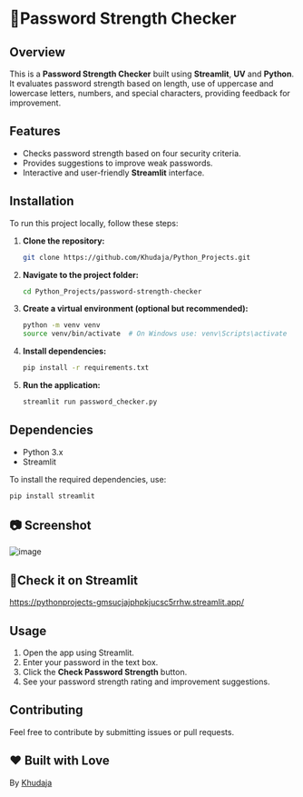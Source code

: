 # 🔏Password Strength Checker

##  Overview
This is a **Password Strength Checker** built using **Streamlit**, **UV** and **Python**. It evaluates password strength based on length, use of uppercase and lowercase letters, numbers, and special characters, providing feedback for improvement.

##  Features
- Checks password strength based on four security criteria.
- Provides suggestions to improve weak passwords.
- Interactive and user-friendly **Streamlit** interface.

##  Installation
To run this project locally, follow these steps:

1. **Clone the repository:**
   ```bash
   git clone https://github.com/Khudaja/Python_Projects.git
   ```

2. **Navigate to the project folder:**
   ```bash
   cd Python_Projects/password-strength-checker
   ```

3. **Create a virtual environment (optional but recommended):**
   ```bash
   python -m venv venv
   source venv/bin/activate  # On Windows use: venv\Scripts\activate
   ```

4. **Install dependencies:**
   ```bash
   pip install -r requirements.txt
   ```

5. **Run the application:**
   ```bash
   streamlit run password_checker.py
   ```

##  Dependencies
- Python 3.x
- Streamlit

To install the required dependencies, use:
```bash
pip install streamlit
```

## 📷 Screenshot
![image](https://github.com/user-attachments/assets/eeb931dc-2a8b-43b9-bc55-367b0da4a488)

## 📍Check it on Streamlit
https://pythonprojects-gmsucjajphpkjucsc5rrhw.streamlit.app/

##  Usage
1. Open the app using Streamlit.
2. Enter your password in the text box.
3. Click the **Check Password Strength** button.
4. See your password strength rating and improvement suggestions.

##  Contributing
Feel free to contribute by submitting issues or pull requests.

## ❤️ Built with Love
By [Khudaja](https://github.com/Khudaja)
